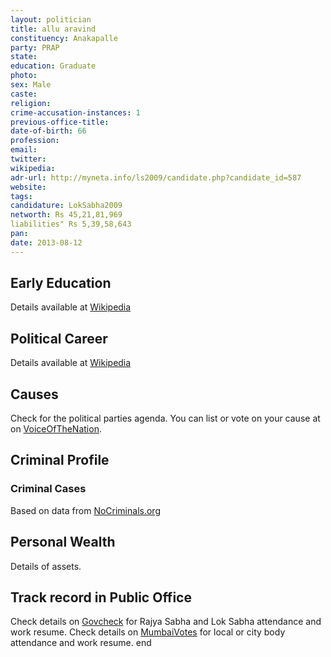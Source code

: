 ```yaml
---
layout: politician
title: allu aravind
constituency: Anakapalle 
party: PRAP
state: 
education: Graduate
photo: 
sex: Male
caste: 
religion: 
crime-accusation-instances: 1
previous-office-title: 
date-of-birth: 66
profession: 
email: 
twitter: 
wikipedia: 
adr-url: http://myneta.info/ls2009/candidate.php?candidate_id=587
website: 
tags: 
candidature: LokSabha2009
networth: Rs 45,21,81,969
liabilities" Rs 5,39,58,643
pan: 
date: 2013-08-12
---
```


## Early Education
Details available at [Wikipedia](http://www.wikipedia.org/wiki/)

## Political Career
Details available at [Wikipedia](http://www.wikipedia.org/wiki/)

## Causes 
Check for the political parties agenda. You can list or vote on your cause at on [VoiceOfTheNation](http://www.voiceofthenation.org).

## Criminal Profile

### Criminal Cases
Based on data from [NoCriminals.org](http://www.nocriminals.org)

## Personal Wealth
Details of assets.

## Track record in Public Office
Check details on [Govcheck](http://www.govcheck.org) for Rajya Sabha and Lok Sabha attendance and work resume. Check details on [MumbaiVotes](http://www.mumbaivotes.org) for local or city body attendance and work resume.
	end

